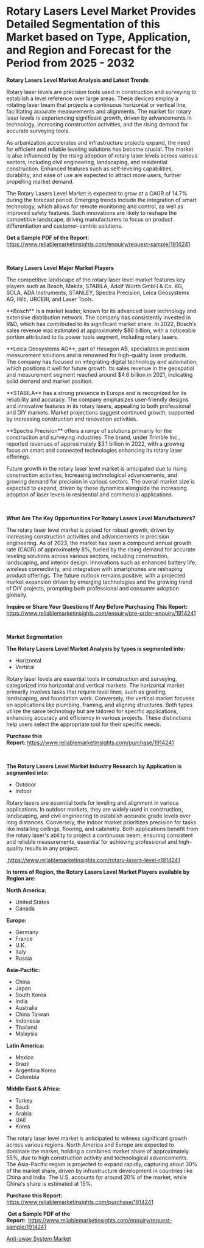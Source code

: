 <p><h1>Rotary Lasers Level Market Provides Detailed Segmentation of this Market based on Type, Application, and Region and Forecast for the Period from 2025 - 2032</h1></p><p><strong>Rotary Lasers Level Market Analysis and Latest Trends</strong></p>
<p><p>Rotary laser levels are precision tools used in construction and surveying to establish a level reference over large areas. These devices employ a rotating laser beam that projects a continuous horizontal or vertical line, facilitating accurate measurements and alignments. The market for rotary laser levels is experiencing significant growth, driven by advancements in technology, increasing construction activities, and the rising demand for accurate surveying tools.</p><p>As urbanization accelerates and infrastructure projects expand, the need for efficient and reliable leveling solutions has become crucial. The market is also influenced by the rising adoption of rotary laser levels across various sectors, including civil engineering, landscaping, and residential construction. Enhanced features such as self-leveling capabilities, durability, and ease of use are expected to attract more users, further propelling market demand.</p><p>The Rotary Lasers Level Market is expected to grow at a CAGR of 14.7% during the forecast period. Emerging trends include the integration of smart technology, which allows for remote monitoring and control, as well as improved safety features. Such innovations are likely to reshape the competitive landscape, driving manufacturers to focus on product differentiation and customer-centric solutions.</p></p>
<p><strong>Get a Sample PDF of the Report:&nbsp;</strong> <a href="https://www.reliablemarketinsights.com/enquiry/request-sample/1914241?utm_campaign=1937&utm_medium=2&utm_source=Github&utm_content=ia&utm_term=01032025&utm_id=rotary-lasers-level">https://www.reliablemarketinsights.com/enquiry/request-sample/1914241</a></p>
<p>&nbsp;</p>
<p><strong>Rotary Lasers Level Major Market Players</strong></p>
<p><p>The competitive landscape of the rotary laser level market features key players such as Bosch, Makita, STABILA, Adolf Würth GmbH & Co. KG, SOLA, ADA Instruments, STANLEY, Spectra Precision, Leica Geosystems AG, Hilti, URCERI, and Laser Tools. </p><p>**Bosch** is a market leader, known for its advanced laser technology and extensive distribution network. The company has consistently invested in R&D, which has contributed to its significant market share. In 2022, Bosch’s sales revenue was estimated at approximately $86 billion, with a noticeable portion attributed to its power tools segment, including rotary lasers.</p><p>**Leica Geosystems AG**, part of Hexagon AB, specializes in precision measurement solutions and is renowned for high-quality laser products. The company has focused on integrating digital technology and automation, which positions it well for future growth. Its sales revenue in the geospatial and measurement segment reached around $4.6 billion in 2021, indicating solid demand and market position.</p><p>**STABILA** has a strong presence in Europe and is recognized for its reliability and accuracy. The company emphasizes user-friendly designs and innovative features in its rotary lasers, appealing to both professional and DIY markets. Market projections suggest continued growth, supported by increasing construction and renovation activities.</p><p>**Spectra Precision** offers a range of solutions primarily for the construction and surveying industries. The brand, under Trimble Inc., reported revenues of approximately $3.1 billion in 2022, with a growing focus on smart and connected technologies enhancing its rotary laser offerings.</p><p>Future growth in the rotary laser level market is anticipated due to rising construction activities, increasing technological advancements, and growing demand for precision in various sectors. The overall market size is expected to expand, driven by these dynamics alongside the increasing adoption of laser levels in residential and commercial applications.</p></p>
<p>&nbsp;</p>
<p><strong>What Are The Key Opportunities For Rotary Lasers Level Manufacturers?</strong></p>
<p><p>The rotary laser level market is poised for robust growth, driven by increasing construction activities and advancements in precision engineering. As of 2023, the market has seen a compound annual growth rate (CAGR) of approximately 8%, fueled by the rising demand for accurate leveling solutions across various sectors, including construction, landscaping, and interior design. Innovations such as enhanced battery life, wireless connectivity, and integration with smartphones are reshaping product offerings. The future outlook remains positive, with a projected market expansion driven by emerging technologies and the growing trend of DIY projects, prompting both professional and consumer adoption globally.</p></p>
<p><strong>Inquire or Share Your Questions If Any Before Purchasing This Report:</strong> <a href="https://www.reliablemarketinsights.com/enquiry/pre-order-enquiry/1914241?utm_campaign=1937&utm_medium=2&utm_source=Github&utm_content=ia&utm_term=01032025&utm_id=rotary-lasers-level">https://www.reliablemarketinsights.com/enquiry/pre-order-enquiry/1914241</a></p>
<p>&nbsp;</p>
<p><strong>Market Segmentation</strong></p>
<p><strong>The Rotary Lasers Level Market Analysis by types is segmented into:</strong></p>
<p><ul><li>Horizontal</li><li>Vertical</li></ul></p>
<p><p>Rotary laser levels are essential tools in construction and surveying, categorized into horizontal and vertical markets. The horizontal market primarily involves tasks that require level lines, such as grading, landscaping, and foundation work. Conversely, the vertical market focuses on applications like plumbing, framing, and aligning structures. Both types utilize the same technology but are tailored for specific applications, enhancing accuracy and efficiency in various projects. These distinctions help users select the appropriate tool for their specific needs.</p></p>
<p><strong>Purchase this Report:&nbsp;</strong><a href="https://www.reliablemarketinsights.com/purchase/1914241?utm_campaign=1937&utm_medium=2&utm_source=Github&utm_content=ia&utm_term=01032025&utm_id=rotary-lasers-level">https://www.reliablemarketinsights.com/purchase/1914241</a></p>
<p>&nbsp;</p>
<p><strong>The Rotary Lasers Level Market Industry Research by Application is segmented into:</strong></p>
<p><ul><li>Outdoor</li><li>Indoor</li></ul></p>
<p><p>Rotary lasers are essential tools for leveling and alignment in various applications. In outdoor markets, they are widely used in construction, landscaping, and civil engineering to establish accurate grade levels over long distances. Conversely, the indoor market prioritizes precision for tasks like installing ceilings, flooring, and cabinetry. Both applications benefit from the rotary laser's ability to project a continuous beam, ensuring consistent and reliable measurements, essential for achieving professional and high-quality results in any project.</p></p>
<p><a href="https://www.reliablemarketinsights.com/rotary-lasers-level-r1914241?utm_campaign=1937&utm_medium=2&utm_source=Github&utm_content=ia&utm_term=01032025&utm_id=rotary-lasers-level">&nbsp;https://www.reliablemarketinsights.com/rotary-lasers-level-r1914241</a></p>
<p><strong>In terms of Region, the Rotary Lasers Level Market Players available by Region are:</strong></p>
<p>
    <p> <strong> North America: </strong>
        <ul>
            <li>United States</li>
            <li>Canada</li>
        </ul>
        </p> 
    <p> <strong> Europe: </strong>
        <ul>
            <li>Germany</li>
            <li>France</li>
            <li>U.K.</li>
            <li>Italy</li>
            <li>Russia</li>
        </ul>
        </p> 
    <p> <strong> Asia-Pacific: </strong>
        <ul>
            <li>China</li>
            <li>Japan</li>
            <li>South Korea</li>
            <li>India</li>
            <li>Australia</li>
            <li>China Taiwan</li>
            <li>Indonesia</li>
            <li>Thailand</li>
            <li>Malaysia</li>
        </ul>
        </p> 
    <p> <strong> Latin America: </strong>
        <ul>
            <li>Mexico</li>
            <li>Brazil</li>
            <li>Argentina Korea</li>
            <li>Colombia</li>
        </ul>
        </p> 
    <p> <strong> Middle East & Africa: </strong>
        <ul>
            <li>Turkey</li>
            <li>Saudi</li>
            <li>Arabia</li>
            <li>UAE</li>
            <li>Korea</li>
        </ul>
    </p>
    </p>
<p><p>The rotary laser level market is anticipated to witness significant growth across various regions. North America and Europe are expected to dominate the market, holding a combined market share of approximately 55%, due to high construction activity and technological advancements. The Asia-Pacific region is projected to expand rapidly, capturing about 30% of the market share, driven by infrastructure development in countries like China and India. The U.S. accounts for around 20% of the market, while China's share is estimated at 15%.</p></p>
<p><strong>Purchase this Report: </strong><a href="https://www.reliablemarketinsights.com/purchase/1914241?utm_campaign=1937&utm_medium=2&utm_source=Github&utm_content=ia&utm_term=01032025&utm_id=rotary-lasers-level">https://www.reliablemarketinsights.com/purchase/1914241</a></p>
<p>&nbsp;<strong>Get a Sample PDF of the Report:&nbsp;&nbsp;</strong><a href="https://www.reliablemarketinsights.com/enquiry/request-sample/1914241?utm_campaign=1937&utm_medium=2&utm_source=Github&utm_content=ia&utm_term=01032025&utm_id=rotary-lasers-level">https://www.reliablemarketinsights.com/enquiry/request-sample/1914241</a></p>
<p><strong></strong></p>
<p><p><a href="https://github.com/Krish2023na/Market-Research-Report-List-7/blob/main/anti-sway-system-market.md?utm_campaign=1937&utm_medium=2&utm_source=Github&utm_content=ia&utm_term=01032025&utm_id=rotary-lasers-level">Anti-sway System Market</a></p></p>